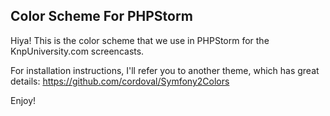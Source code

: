 ## Color Scheme For PHPStorm

Hiya! This is the color scheme that we use in PHPStorm for the
KnpUniversity.com screencasts.

For installation instructions, I'll refer you to another theme,
which has great details: https://github.com/cordoval/Symfony2Colors

Enjoy!
